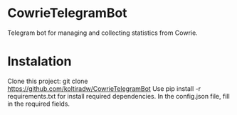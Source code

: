 # CowrieTelegramBot
Telegram bot for managing and collecting statistics from Cowrie.
# Instalation 
Clone this project: git clone https://github.com/koltiradw/CowrieTelegramBot
Use pip install -r requirements.txt for install required dependencies.
In the config.json file, fill in the required fields.

